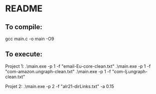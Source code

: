 # README

## To compile:

gcc main.c -o main -O9


## To execute:

Project 1:
	.\main.exe -p 1 -f "email-Eu-core-clean.txt"
	.\main.exe -p 1 -f "com-amazon.ungraph-clean.txt"
	.\main.exe -p 1 -f "com-lj.ungraph-clean.txt"

Projet 2:
	.\main.exe -p 2 -f "alr21-dirLinks.txt" -a 0.15